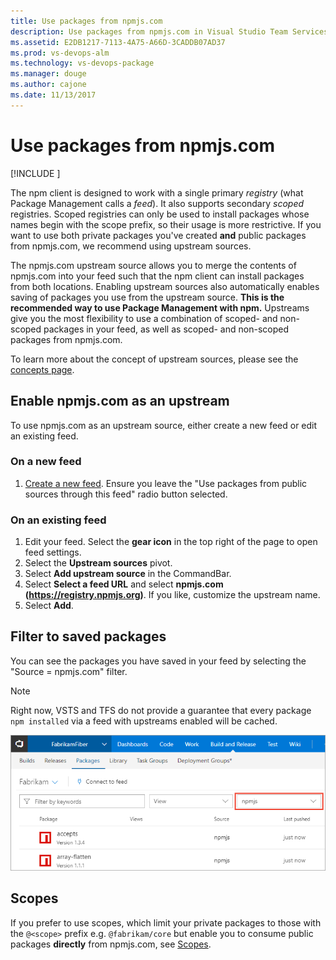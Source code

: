 ```yaml
---
title: Use packages from npmjs.com
description: Use packages from npmjs.com in Visual Studio Team Services and Team Foundation Server via upstream sources or scopes
ms.assetid: E2DB1217-7113-4A75-A66D-3CADDB07AD37
ms.prod: vs-devops-alm
ms.technology: vs-devops-package
ms.manager: douge
ms.author: cajone
ms.date: 11/13/2017
---
```


# Use packages from npmjs.com

[!INCLUDE [](../_shared/availability-npm.md)]

The npm client is designed to work with a single primary *registry* (what Package Management calls a *feed*). It also supports secondary *scoped* registries. Scoped registries can only be used to install packages whose names begin with the scope prefix, so their usage is more restrictive. If you want to use both private packages you've created **and** public packages from npmjs.com, we recommend using upstream sources. 

The npmjs.com upstream source allows you to merge the contents of npmjs.com into your feed such that the npm client can install packages from both locations.  Enabling upstream sources also automatically enables saving of packages you use from the upstream source. **This is the recommended way to use Package Management with npm.** Upstreams give you the most flexibility to use a combination of scoped- and non-scoped packages in your feed, as well as scoped- and non-scoped packages from npmjs.com.

To learn more about the concept of upstream sources, please see the [concepts page](../concepts/upstream-sources.md).

## Enable npmjs.com as an upstream
To use npmjs.com as an upstream source, either create a new feed or edit an existing feed.

### On a new feed

1. [Create a new feed](../feeds/create-feed.md). Ensure you leave the "Use packages from public sources through this feed" radio button selected.

### On an existing feed

1. Edit your feed. Select the **gear icon** in the top right of the page to open feed settings.
2. Select the **Upstream sources** pivot.
3. Select **Add upstream source** in the CommandBar.
4. Select **Select a feed URL** and select **npmjs.com (https://registry.npmjs.org)**. If you like, customize the upstream name.
5. Select **Add**.

## Filter to saved packages
You can see the packages you have saved in your feed by selecting the "Source = npmjs.com" filter.

> [!NOTE]
> Right now, VSTS and TFS do not provide a guarantee that every package `npm installed` via a feed with upstreams enabled will be cached. 

![Viewing your cached packages](_img/view-cached-packages.png)

## Scopes
If you prefer to use scopes, which limit your private packages to those with the `@<scope>` prefix e.g. `@fabrikam/core` but enable you to consume public packages **directly** from npmjs.com, see [Scopes](scopes.md).